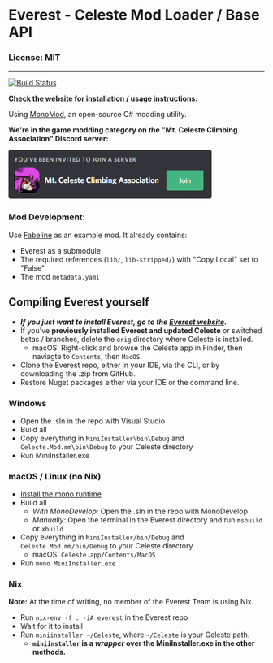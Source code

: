 # Everest - Celeste Mod Loader / Base API

### License: MIT

----

[![Build Status](https://dev.azure.com/EverestAPI/Everest/_apis/build/status/EverestAPI.Everest?branchName=master)](https://dev.azure.com/EverestAPI/Everest/_build/latest?definitionId=1?branchName=master)

[**Check the website for installation / usage instructions.**](https://everestapi.github.io/)

Using [MonoMod](https://github.com/0x0ade/MonoMod), an open-source C# modding utility.

**We're in the game modding category on the "Mt. Celeste Climbing Association" Discord server:**

[![Discord invite](github/invite.png)](https://discord.gg/6qjaePQ)

### Mod Development:
Use [Fabeline](https://github.com/EverestAPI/RainbowMod) as an example mod. It already contains:
- Everest as a submodule
- The required references (`lib/`, `lib-stripped/`) with "Copy Local" set to "False"
- The mod `metadata.yaml`

## Compiling Everest yourself
- ***If you just want to install Everest, go to the [Everest website](https://everestapi.github.io/).***
- If you've **previously installed Everest and updated Celeste** or switched betas / branches, delete the `orig` directory where Celeste is installed.
    - macOS: Right-click and browse the Celeste app in Finder, then naviagte to `Contents`, then `MacOS`.
- Clone the Everest repo, either in your IDE, via the CLI, or by downloading the .zip from GitHub.
- Restore Nuget packages either via your IDE or the command line.

### Windows
- Open the .sln in the repo with Visual Studio
- Build all
- Copy everything in `MiniInstaller\bin\Debug` and `Celeste.Mod.mm\bin\Debug` to your Celeste directory
- Run MiniInstaller.exe

### macOS / Linux (no Nix)
- [Install the mono runtime](https://www.mono-project.com/download/stable/)
- Build all
    - _With MonoDevelop:_ Open the .sln in the repo with MonoDevelop
    - _Manually:_ Open the terminal in the Everest directory and run `msbuild` or `xbuild`
- Copy everything in `MiniInstaller/bin/Debug` and `Celeste.Mod.mm/bin/Debug` to your Celeste directory
    - macOS: `Celeste.app/Contents/MacOS`
- Run `mono MiniInstaller.exe`

### Nix
**Note:** At the time of writing, no member of the Everest Team is using Nix.
- Run `nix-env -f . -iA everest` in the Everest repo
- Wait for it to install
- Run `miniinstaller ~/Celeste`, where `~/Celeste` is your Celeste path.
    - **`miniinstaller` is a *wrapper* over the MiniInstaller.exe in the other methods.**
